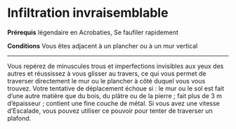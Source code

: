 # Infiltration invraisemblable

<p><strong>Prérequis</strong> légendaire en Acrobaties, Se faufiler rapidement</p>
<p><strong>Conditions</strong> Vous êtes adjacent à un plancher ou à un mur vertical</p>
<hr>
<p>Vous repérez de minuscules trous et imperfections invisibles aux yeux des autres et réussissez à vous glisser au travers, ce qui vous permet de traverser directement le mur ou le plancher à côté duquel vous vous trouvez. Votre tentative de déplacement échoue si : le mur ou le sol est fait d’une autre matière que du bois, du plâtre ou de la pierre ; fait plus de 3 m d’épaisseur ; contient une fine couche de métal. Si vous avez une vitesse d’Escalade, vous pouvez utiliser ce pouvoir pour tenter de traverser un plafond.</p>